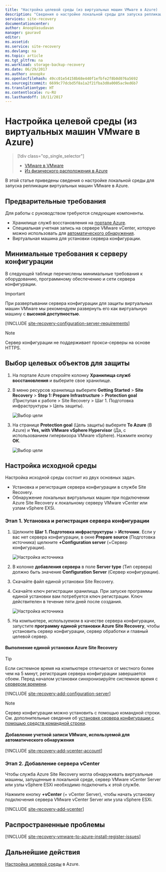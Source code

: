 ```yaml
---
title: "Настройка целевой среды (из виртуальных машин VMware в Azure) | Документация Майкрософт"
description: "Сведения о настройке локальной среды для запуска репликации виртуальных машин VMware в Azure."
services: site-recovery
documentationcenter: 
author: AnoopVasudavan
manager: gauravd
editor: 
ms.assetid: 
ms.service: site-recovery
ms.devlang: na
ms.topic: article
ms.tgt_pltfrm: na
ms.workload: storage-backup-recovery
ms.date: 06/29/2017
ms.author: anoopkv
ms.openlocfilehash: 49cc01e54158b68e440f1efbfe2f8b0d076a5692
ms.sourcegitcommit: 6699c77dcbd5f8a1a2f21fba3d0a0005ac9ed6b7
ms.translationtype: HT
ms.contentlocale: ru-RU
ms.lasthandoff: 10/11/2017
---
```

# <a name="set-up-the-source-environment-vmware-to-azure"></a>Настройка целевой среды (из виртуальных машин VMware в Azure)
> [!div class="op_single_selector"]
> * [VMware в VMware](./site-recovery-set-up-vmware-to-azure.md)
> * [Из физического расположения в Azure](./site-recovery-set-up-physical-to-azure.md)

В этой статье приведены сведения о настройке локальной среды для запуска репликации виртуальных машин VMware в Azure.

## <a name="prerequisites"></a>Предварительные требования

Для работы с руководством требуются следующие компоненты.
- Хранилище служб восстановления на [портале Azure](http://portal.azure.com "портал Azure").
- Специальная учетная запись на сервере VMware vCenter, которую можно использовать для [автоматического обнаружения](./site-recovery-vmware-to-azure.md).
- Виртуальная машина для установки сервера конфигурации.

## <a name="configuration-server-minimum-requirements"></a>Минимальные требования к серверу конфигурации
В следующей таблице перечислены минимальные требования к оборудованию, программному обеспечению и сети сервера конфигурации.

> [!IMPORTANT]
> При развертывании сервера конфигурации для защиты виртуальных машин VMware мы рекомендуем развернуть его как виртуальную машину с **высокой доступностью**.

[!INCLUDE [site-recovery-configuration-server-requirements](../../includes/site-recovery-configuration-and-scaleout-process-server-requirements.md)]

> [!NOTE]
> Сервер конфигурации не поддерживает прокси-серверы на основе HTTPS.

## <a name="choose-your-protection-goals"></a>Выбор целевых объектов для защиты

1. На портале Azure откройте колонку **Хранилища служб восстановления** и выберите свое хранилище.
2. В меню ресурсов хранилища выберите **Getting Started** > **Site Recovery** > **Step 1: Prepare Infrastructure** > **Protection goal** (Приступая к работе > Site Recovery > Шаг 1. Подготовка инфраструктуры > Цель защиты).

    ![Выбор цели](./media/site-recovery-set-up-vmware-to-azure/choose-goals.png)
3. На странице **Protection goal** (Цель защиты) выберите **To Azure** (В Azure) и **Yes, with VMware vSphere Hypervisor** (Да, с использованием гипервизора VMware vSphere). Нажмите кнопку **ОК**.

    ![Выбор цели](./media/site-recovery-set-up-vmware-to-azure/choose-goals2.png)

## <a name="set-up-the-source-environment"></a>Настройка исходной среды
Настройка исходной среды состоит из двух основных задач.

- Установка и регистрация сервера конфигурации в службе Site Recovery.
- Обнаружение локальных виртуальных машин при подключении Azure Site Recovery к локальному серверу VMware vCenter или узлам vSphere EXSi.

### <a name="step-1-install-and-register-a-configuration-server"></a>Этап 1. Установка и регистрация сервера конфигурации

1. Щелкните **Шаг 1. Подготовка инфраструктуры** > **Источник**. Если у вас нет сервера конфигурации, в окне **Prepare source** (Подготовка источника) щелкните **+Configuration server** (+Сервер конфигурации).

    ![Настройка источника](./media/site-recovery-set-up-vmware-to-azure/set-source1.png)
2. В колонке **добавления сервера** в поле **Server type** (Тип сервера) должно быть значение **Configuration Server** (Сервер конфигурации).
4. Скачайте файл единой установки Site Recovery.
5. Скачайте ключ регистрации хранилища. При запуске программы единой установки вам потребуется ключ регистрации. Ключ действителен в течение пяти дней после создания.

    ![Настройка источника](./media/site-recovery-set-up-vmware-to-azure/set-source2.png)
6. На компьютере, используемом в качестве сервера конфигурации, запустите **программу единой установки Azure Site Recovery**, чтобы установить сервер конфигурации, сервер обработки и главный целевой сервер.

#### <a name="run-azure-site-recovery-unified-setup"></a>Выполнение единой установки Azure Site Recovery

> [!TIP]
> Если системное время на компьютере отличается от местного более чем на 5 минут, регистрация сервера конфигурации завершается сбоем. Перед началом установки синхронизируйте системное время с [сервером времени](https://technet.microsoft.com/windows-server-docs/identity/ad-ds/get-started/windows-time-service/windows-time-service).

[!INCLUDE [site-recovery-add-configuration-server](../../includes/site-recovery-add-configuration-server.md)]

> [!NOTE]
> Сервер конфигурации можно установить с помощью командной строки. См. дополнительные сведения об [установке сервера конфигурации с помощью средств командной строки](http://aka.ms/installconfigsrv).

#### <a name="add-the-vmware-account-for-automatic-discovery"></a>Добавление учетной записи VMware, используемой для автоматического обнаружения

[!INCLUDE [site-recovery-add-vcenter-account](../../includes/site-recovery-add-vcenter-account.md)]

### <a name="step-2-add-a-vcenter"></a>Этап 2. Добавление сервера vCenter
Чтобы служба Azure Site Recovery могла обнаруживать виртуальные машины, запущенные в локальной среде, сервер VMware vCenter Server или узлы vSphere ESXi необходимо подключить к этой службе.

Нажмите кнопку **+vCenter** (+ vCenter Server), чтобы начать установку подключения сервера VMware vCenter Server или узла vSphere ESXi.

[!INCLUDE [site-recovery-add-vcenter](../../includes/site-recovery-add-vcenter.md)]


## <a name="common-issues"></a>Распространенные проблемы
[!INCLUDE [site-recovery-vmware-to-azure-install-register-issues](../../includes/site-recovery-vmware-to-azure-install-register-issues.md)]


## <a name="next-steps"></a>Дальнейшие действия
[Настройка целевой среды](./site-recovery-prepare-target-vmware-to-azure.md) в Azure.
